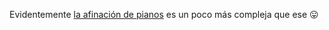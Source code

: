 Evidentemente [la afinación de pianos](https://es.wikipedia.org/wiki/Afinaci%C3%B3n_del_piano) es un poco más compleja que ese :stuck_out_tongue: